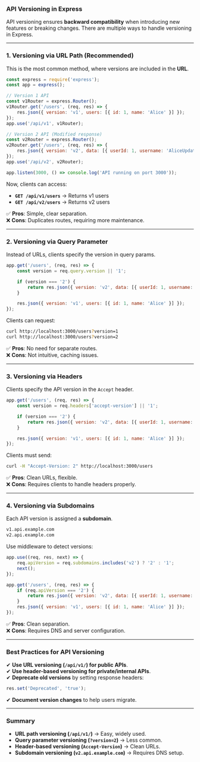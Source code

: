 ### API Versioning in Express  

API versioning ensures **backward compatibility** when introducing new features or breaking changes. There are multiple ways to handle versioning in Express.

---

### 1. **Versioning via URL Path (Recommended)**
This is the most common method, where versions are included in the **URL**.

```js
const express = require('express');
const app = express();

// Version 1 API
const v1Router = express.Router();
v1Router.get('/users', (req, res) => {
    res.json({ version: 'v1', users: [{ id: 1, name: 'Alice' }] });
});
app.use('/api/v1', v1Router);

// Version 2 API (Modified response)
const v2Router = express.Router();
v2Router.get('/users', (req, res) => {
    res.json({ version: 'v2', data: [{ userId: 1, username: 'AliceUpdated' }] });
});
app.use('/api/v2', v2Router);

app.listen(3000, () => console.log('API running on port 3000'));
```
Now, clients can access:
- **`GET /api/v1/users`** → Returns v1 users  
- **`GET /api/v2/users`** → Returns v2 users  

✅ **Pros**: Simple, clear separation.  
❌ **Cons**: Duplicates routes, requiring more maintenance.

---

### 2. **Versioning via Query Parameter**
Instead of URLs, clients specify the version in query params.

```js
app.get('/users', (req, res) => {
    const version = req.query.version || '1';

    if (version === '2') {
        return res.json({ version: 'v2', data: [{ userId: 1, username: 'AliceUpdated' }] });
    }

    res.json({ version: 'v1', users: [{ id: 1, name: 'Alice' }] });
});
```
Clients can request:
```sh
curl http://localhost:3000/users?version=1
curl http://localhost:3000/users?version=2
```

✅ **Pros**: No need for separate routes.  
❌ **Cons**: Not intuitive, caching issues.

---

### 3. **Versioning via Headers**
Clients specify the API version in the `Accept` header.

```js
app.get('/users', (req, res) => {
    const version = req.headers['accept-version'] || '1';

    if (version === '2') {
        return res.json({ version: 'v2', data: [{ userId: 1, username: 'AliceUpdated' }] });
    }

    res.json({ version: 'v1', users: [{ id: 1, name: 'Alice' }] });
});
```
Clients must send:
```sh
curl -H "Accept-Version: 2" http://localhost:3000/users
```

✅ **Pros**: Clean URLs, flexible.  
❌ **Cons**: Requires clients to handle headers properly.

---

### 4. **Versioning via Subdomains**
Each API version is assigned a **subdomain**.
```sh
v1.api.example.com
v2.api.example.com
```
Use middleware to detect versions:
```js
app.use((req, res, next) => {
    req.apiVersion = req.subdomains.includes('v2') ? '2' : '1';
    next();
});

app.get('/users', (req, res) => {
    if (req.apiVersion === '2') {
        return res.json({ version: 'v2', data: [{ userId: 1, username: 'AliceUpdated' }] });
    }
    res.json({ version: 'v1', users: [{ id: 1, name: 'Alice' }] });
});
```

✅ **Pros**: Clean separation.  
❌ **Cons**: Requires DNS and server configuration.

---

### Best Practices for API Versioning
✔ **Use URL versioning (`/api/v1/`) for public APIs**.  
✔ **Use header-based versioning for private/internal APIs**.  
✔ **Deprecate old versions** by setting response headers:
```js
res.set('Deprecated', 'true');
```
✔ **Document version changes** to help users migrate.

---

### Summary  
- **URL path versioning (`/api/v1/`)** → Easy, widely used.  
- **Query parameter versioning (`?version=2`)** → Less common.  
- **Header-based versioning (`Accept-Version`)** → Clean URLs.  
- **Subdomain versioning (`v2.api.example.com`)** → Requires DNS setup.  